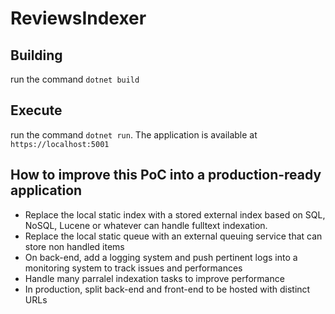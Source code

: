 # ReviewsIndexer

## Building

run the command `dotnet build`

## Execute

run the command `dotnet run`. The application is available at `https://localhost:5001`

## How to improve this PoC into a production-ready application

- Replace the local static index with a stored external index based on SQL, NoSQL, Lucene or whatever can handle fulltext indexation.
- Replace the local static queue with an external queuing service that can store non handled items
- On back-end, add a logging system and push pertinent logs into a monitoring system to track issues and performances
- Handle many parralel indexation tasks to improve performance
- In production, split back-end and front-end to be hosted with distinct URLs